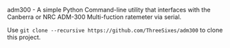 adm300 - A simple Python Command-line utility that interfaces with the Canberra or NRC ADM-300 Multi-fuction ratemeter via serial.

Use ```git clone --recursive https://github.com/ThreeSixes/adm300``` to clone this project.
